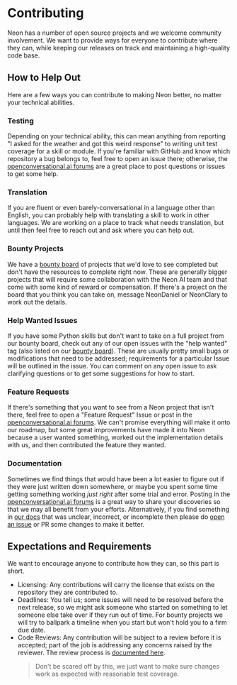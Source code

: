 # Contributing
Neon has a number of open source projects and we welcome community involvement. 
We want to provide ways for everyone to contribute where they can, while keeping
our releases on track and maintaining a high-quality code base.

## How to Help Out
Here are a few ways you can contribute to making Neon better, no matter your 
technical abilities.

### Testing
Depending on your technical ability, this can mean anything from reporting 
"I asked for the weather and got this weird response" to writing unit test 
coverage for a skill or module. If you're familiar with GitHub and know which 
repository a bug belongs to, feel free to open an issue there; otherwise, the 
[openconversational.ai forums](https://community.openconversational.ai) are a 
great place to post questions or issues to get some help. 

### Translation
If you are fluent or even barely-conversational in a language other than 
English, you can probably help with translating a skill to work in other 
languages. We are working on a place to track what needs translation, but until 
then feel free to reach out and ask where you can help out.

### Bounty Projects
We have a [bounty board](https://github.com/orgs/NeonGeckoCom/projects/12/views/1)
of projects that we'd love to see completed but don't have the resources to 
complete right now. These are generally bigger projects that will require some 
collaboration with the Neon AI team and that come with some kind of reward or 
compensation. If there's a project on the board that you think you can take on, 
message NeonDaniel or NeonClary to work out the details.

### Help Wanted Issues
If you have some Python skills but don't want to take on a full project from our
bounty board, check out any of our open issues with the "help wanted" tag (also 
listed on our [bounty board](https://github.com/orgs/NeonGeckoCom/projects/12/views/1)).
These are usually pretty small bugs or modifications that need to be addressed; 
requirements for a particular Issue will be outlined in the issue. You can comment 
on any open issue to ask clarifying questions or to get some suggestions for how to start.

### Feature Requests
If there's something that you want to see from a Neon project that isn't there, 
feel free to open a "Feature Request" Issue or post in the 
[openconversational.ai forums](https://community.openconversational.ai). We 
can't promise everything will make it onto our roadmap, but some great improvements
have made it into Neon because a user wanted something, worked out the implementation
details with us, and then contributed the feature they wanted.

### Documentation
Sometimes we find things that would have been a lot easier to figure out if they
were just written down somewhere, or maybe you spent some time getting something
working *just right* after some trial and error. Posting in the 
[openconversational.ai forums](https://community.openconversational.ai) is a 
great way to share your discoveries so that we may all benefit from your efforts.
Alternatively, if you find something in
[our docs](https://neongeckocom.github.io/neon-docs/) that was unclear, incorrect,
or incomplete then please do [open an issue](https://github.com/NeonGeckoCom/neon-docs/issues)
or PR some changes to make it better.

## Expectations and Requirements
We want to encourage anyone to contribute how they can, so this part is short.

- Licensing: Any contributions will carry the license that exists on the 
  repository they are contributed to.
- Deadlines: You tell us; some issues will need to be resolved before the next 
  release, so we might ask someone who started on something to let someone else 
  take over if they run out of time. For bounty projects we will try to ballpark
  a timeline when you start but won't hold you to a firm due date.
- Code Reviews: Any contribution will be subject to a review before it is 
  accepted; part of the job is addressing any concerns raised by the reviewer. 
  The review process is 
  [documented here](https://neongeckocom.github.io/neon-docs/operations/libraries/workflow_review_alpha/).
  > Don't be scared off by this, we just want to make sure changes work as expected with reasonable test coverage.
